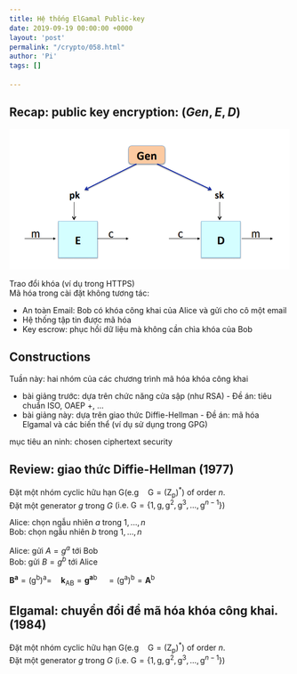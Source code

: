 ```yaml
---
title: Hệ thống ElGamal Public-key
date: 2019-09-19 00:00:00 +0000
layout: 'post'
permalink: "/crypto/058.html"
author: 'Pi'
tags: []

---
```


## Recap: public key encryption: $(Gen,	E,	D)$

<img src="https://raw.githubusercontent.com/x3pi/storage/master/images/crypto/019.PNG">

Trao đổi khóa (ví dụ trong HTTPS)<br/>
Mã hóa trong cài đặt không tương tác:
- An toàn Email: Bob có khóa công khai của Alice và gửi cho cô một email
- Hệ thống tập tin được mã hóa
- Key escrow: phục hồi dữ liệu mà không cần chìa khóa của Bob

## Constructions

Tuần này: hai nhóm của các chương trình mã hóa khóa công khai
- bài giảng trước: dựa trên chức năng cửa sập (như RSA) - Đề án: tiêu chuẩn ISO, OAEP +, ...
- bài giảng này: dựa trên giao thức Diffie-Hellman - Đề án: mã hóa Elgamal và các biến thể (ví dụ sử dụng trong GPG)

mục tiêu an ninh: chosen ciphertext security

## Review: giao thức Diffie-Hellman (1977)

Đặt một nhóm cyclic hữu hạn $\mathrm{G}\left(\mathrm{e.g} \quad \mathrm{G}=\left(\mathrm{Z}_{\mathrm{p}}\right)^{*}\right)$ of order $n$.<br/>
Đặt một generator $g$ trong $G$ $\left.\text { (i.e. } \mathrm{G}=\left\{1, \mathrm{g}, \mathrm{g}^{2}, \mathrm{g}^{3}, \ldots, \mathrm{g}^{n-1}\right\}\right)$

Alice: chọn ngẫu nhiên $a$ trong ${1, ..., n}$<br/>
Bob: chọn ngẫu nhiên $b$ trong ${1, ..., n}$

Alice: gửi $A=g^{a}$ tới Bob<br/>
Bob: gửi $B=g^{b}$ tới Alice

$\mathbf{B}^{\mathbf{a}}=\left(\mathrm{g}^{\mathrm{b}}\right)^{\mathrm{a}}=\quad \mathbf{k}_{\mathrm{AB}}=\mathbf{g}^{\mathbf{a} \mathrm{b}} \quad=\left(\mathrm{g}^{\mathrm{a}}\right)^{\mathrm{b}}=\mathbf{A}^{\mathrm{b}}$

## Elgamal: chuyển đổi để mã hóa khóa công khai. 	(1984)

Đặt một nhóm cyclic hữu hạn $\mathrm{G}\left(\mathrm{e.g} \quad \mathrm{G}=\left(\mathrm{Z}_{\mathrm{p}}\right)^{*}\right)$ of order $n$.<br/>
Đặt một generator $g$ trong $G$ $\left.\text { (i.e. } \mathrm{G}=\left\{1, \mathrm{g}, \mathrm{g}^{2}, \mathrm{g}^{3}, \ldots, \mathrm{g}^{n-1}\right\}\right)$
